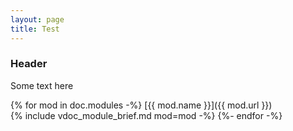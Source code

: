 ```yaml
---
layout: page
title: Test
---
```

### Header

Some text here

{% for mod in doc.modules -%}
[{{ mod.name }}]({{ mod.url }})  
{% include vdoc_module_brief.md mod=mod -%}
{%- endfor -%}
